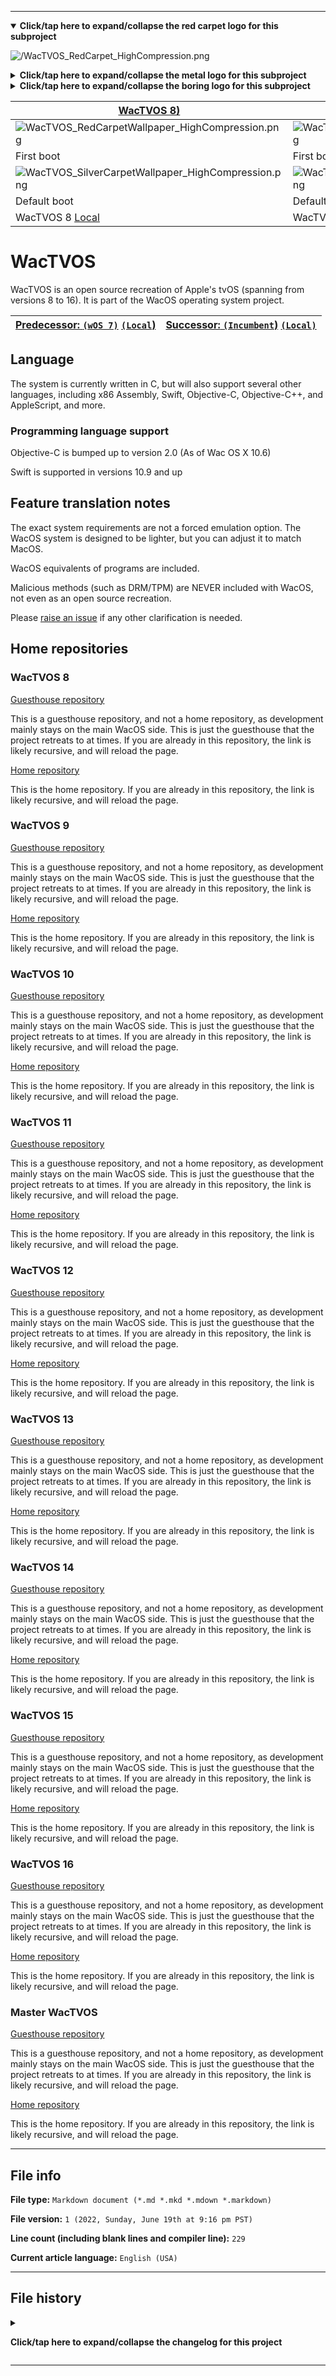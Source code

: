 
***

<details open><summary><b lang="en">Click/tap here to expand/collapse the red carpet logo for this subproject</b></summary>

![/WacTVOS_RedCarpet_HighCompression.png](/WacTVOS_RedCarpet_HighCompression.png)

</details>

<details><summary><b lang="en">Click/tap here to expand/collapse the metal logo for this subproject</b></summary>

![WacTVOS_Metal_HighCompression.png](/WacTVOS_Metal_HighCompression.png) 

</details>

<details><summary><b lang="en">Click/tap here to expand/collapse the boring logo for this subproject</b></summary>

![WacTVOS_Plain_HighCompression.png](/WacTVOS_Plain_HighCompression.png)

</details>

<!--
| ![SadMac_Tiny64px_HighCompression.png](SadMac_Tiny64px_HighCompression.png) Note: AppleTalk equivalent support was dropped in Wac OS X 10.6 |
|-----------------------------------------------------------------------------------------------|
!-->

| [WacTVOS 8)](https://github.com/seanpm2001/WacTVOS_8/) | [WacTVOS 9)](https://github.com/seanpm2001/WacTVOS_9/) | [WacTVOS 10)](https://github.com/seanpm2001/WacTVOS_10/) | [WacTVOS 11)](https://github.com/seanpm2001/WacTVOS_11/) | [WacTVOS 12)](https://github.com/seanpm2001/WacTVOS_12/) | [WacTVOS 13)](https://github.com/seanpm2001/WacTVOS_13/) | [WacTVOS 14)](https://github.com/seanpm2001/WacTVOS_14/) | [WacTVOS 15)](https://github.com/seanpm2001/WacTVOS_15/) | [WacTVOS 16)](https://github.com/seanpm2001/WacTVOS_16/) |
|---|---|---|---|---|---|---|---|---|
| ![WacTVOS_RedCarpetWallpaper_HighCompression.png](/WacTVOS_RedCarpetWallpaper_HighCompression.png) | ![WacTVOS_RedCarpetWallpaper_HighCompression.png](/WacTVOS_RedCarpetWallpaper_HighCompression.png) | ![WacTVOS_RedCarpetWallpaper_HighCompression.png](/WacTVOS_RedCarpetWallpaper_HighCompression.png) | ![WacTVOS_RedCarpetWallpaper_HighCompression.png](/WacTVOS_RedCarpetWallpaper_HighCompression.png) | ![WacTVOS_RedCarpetWallpaper_HighCompression.png](/WacTVOS_RedCarpetWallpaper_HighCompression.png) | ![WacTVOS_RedCarpetWallpaper_HighCompression.png](/WacTVOS_RedCarpetWallpaper_HighCompression.png) | ![WacTVOS_RedCarpetWallpaper_HighCompression.png](/WacTVOS_RedCarpetWallpaper_HighCompression.png) | ![WacTVOS_RedCarpetWallpaper_HighCompression.png](/WacTVOS_RedCarpetWallpaper_HighCompression.png) | ![WacTVOS_RedCarpetWallpaper_HighCompression.png](/WacTVOS_RedCarpetWallpaper_HighCompression.png)
| First boot | First boot | First boot | First boot | First boot | First boot | First boot | First boot | First boot |
| ![WacTVOS_SilverCarpetWallpaper_HighCompression.png](WacTVOS_SilverCarpetWallpaper_HighCompression.png) | ![WacTVOS_SilverCarpetWallpaper_HighCompression.png](WacTVOS_SilverCarpetWallpaper_HighCompression.png) | ![WacTVOS_SilverCarpetWallpaper_HighCompression.png](WacTVOS_SilverCarpetWallpaper_HighCompression.png) | ![WacTVOS_SilverCarpetWallpaper_HighCompression.png](WacTVOS_SilverCarpetWallpaper_HighCompression.png) | ![WacTVOS_SilverCarpetWallpaper_HighCompression.png](WacTVOS_SilverCarpetWallpaper_HighCompression.png) | ![WacTVOS_SilverCarpetWallpaper_HighCompression.png](WacTVOS_SilverCarpetWallpaper_HighCompression.png) | ![WacTVOS_SilverCarpetWallpaper_HighCompression.png](WacTVOS_SilverCarpetWallpaper_HighCompression.png) | ![WacTVOS_SilverCarpetWallpaper_HighCompression.png](WacTVOS_SilverCarpetWallpaper_HighCompression.png) | ![WacTVOS_SilverCarpetWallpaper_HighCompression.png](WacTVOS_SilverCarpetWallpaper_HighCompression.png) |
| Default boot | Default boot | Default boot | Default boot | Default boot | Default boot | Default boot | Default boot | Default boot |
| WacTVOS 8 [Local](/WacTVOS/8/) | WacTVOS 9 [Local](/WacTVOS/9/) | WacTVOS 10 [Local](/WacTVOS/10/) | WacTVOS 11 [Local](/WacTVOS/11/) | WacTVOS 12 [Local](/WacTVOS/12/) | WacTVOS 13 [Local](/WacTVOS/13/) | WacTVOS 14 [Local](/WacTVOS/14/) | WacTVOS 15 [Local](/WacTVOS/15/) | WacTVOS 16 [Local](/WacTVOS/16/) |

# WacTVOS

WacTVOS is an open source recreation of Apple's tvOS (spanning from versions 8 to 16). It is part of the WacOS operating system project. 

| [**Predecessor:** `(wOS 7)`](https://github.com/seanpm2001/wOS_7) [`(Local`)](/) | [**Successor:** `(Incumbent`)](https://github.com/seanpm2001/WacTVOS) [`(Local)`](/WacTVOS/) |
|---|---|

## Language

The system is currently written in C, but will also support several other languages, including x86 Assembly, Swift, Objective-C, Objective-C++, and AppleScript, and more.

### Programming language support

Objective-C is bumped up to version 2.0 (As of Wac OS X 10.6)

Swift is supported in versions 10.9 and up

## Feature translation notes

The exact system requirements are not a forced emulation option. The WacOS system is designed to be lighter, but you can adjust it to match MacOS.

WacOS equivalents of programs are included.

Malicious methods (such as DRM/TPM) are NEVER included with WacOS, not even as an open source recreation.

Please [raise an issue](https://github.com/seanpm2001/WacOS/issues/) if any other clarification is needed.

## Home repositories

### WacTVOS 8

[Guesthouse repository](https://github.com/seanpm2001/WacTVOS_8/)

This is a guesthouse repository, and not a home repository, as development mainly stays on the main WacOS side. This is just the guesthouse that the project retreats to at times. If you are already in this repository, the link is likely recursive, and will reload the page.

[Home repository](https://github.com/seanpm2001/WacOS/tree/WacOS-dev/WacTVOS/8/)

This is the home repository. If you are already in this repository, the link is likely recursive, and will reload the page.

### WacTVOS 9

[Guesthouse repository](https://github.com/seanpm2001/WacTVOS_9/)

This is a guesthouse repository, and not a home repository, as development mainly stays on the main WacOS side. This is just the guesthouse that the project retreats to at times. If you are already in this repository, the link is likely recursive, and will reload the page.

[Home repository](https://github.com/seanpm2001/WacOS/tree/WacOS-dev/WacTVOS/9/)

This is the home repository. If you are already in this repository, the link is likely recursive, and will reload the page.

### WacTVOS 10

[Guesthouse repository](https://github.com/seanpm2001/WacTVOS_10/)

This is a guesthouse repository, and not a home repository, as development mainly stays on the main WacOS side. This is just the guesthouse that the project retreats to at times. If you are already in this repository, the link is likely recursive, and will reload the page.

[Home repository](https://github.com/seanpm2001/WacOS/tree/WacOS-dev/WacTVOS/10/)

This is the home repository. If you are already in this repository, the link is likely recursive, and will reload the page.

### WacTVOS 11

[Guesthouse repository](https://github.com/seanpm2001/WacTVOS_11/)

This is a guesthouse repository, and not a home repository, as development mainly stays on the main WacOS side. This is just the guesthouse that the project retreats to at times. If you are already in this repository, the link is likely recursive, and will reload the page.

[Home repository](https://github.com/seanpm2001/WacOS/tree/WacOS-dev/WacTVOS/11/)

This is the home repository. If you are already in this repository, the link is likely recursive, and will reload the page.

### WacTVOS 12

[Guesthouse repository](https://github.com/seanpm2001/WacTVOS_12/)

This is a guesthouse repository, and not a home repository, as development mainly stays on the main WacOS side. This is just the guesthouse that the project retreats to at times. If you are already in this repository, the link is likely recursive, and will reload the page.

[Home repository](https://github.com/seanpm2001/WacOS/tree/WacOS-dev/WacTVOS/12/)

This is the home repository. If you are already in this repository, the link is likely recursive, and will reload the page.

### WacTVOS 13

[Guesthouse repository](https://github.com/seanpm2001/WacTVOS_13/)

This is a guesthouse repository, and not a home repository, as development mainly stays on the main WacOS side. This is just the guesthouse that the project retreats to at times. If you are already in this repository, the link is likely recursive, and will reload the page.

[Home repository](https://github.com/seanpm2001/WacOS/tree/WacOS-dev/WacTVOS/13/)

This is the home repository. If you are already in this repository, the link is likely recursive, and will reload the page.

### WacTVOS 14

[Guesthouse repository](https://github.com/seanpm2001/WacTVOS_14/)

This is a guesthouse repository, and not a home repository, as development mainly stays on the main WacOS side. This is just the guesthouse that the project retreats to at times. If you are already in this repository, the link is likely recursive, and will reload the page.

[Home repository](https://github.com/seanpm2001/WacOS/tree/WacOS-dev/WacTVOS/14/)

This is the home repository. If you are already in this repository, the link is likely recursive, and will reload the page.

### WacTVOS 15

[Guesthouse repository](https://github.com/seanpm2001/WacTVOS_15/)

This is a guesthouse repository, and not a home repository, as development mainly stays on the main WacOS side. This is just the guesthouse that the project retreats to at times. If you are already in this repository, the link is likely recursive, and will reload the page.

[Home repository](https://github.com/seanpm2001/WacOS/tree/WacOS-dev/WacTVOS/15/)

This is the home repository. If you are already in this repository, the link is likely recursive, and will reload the page.

### WacTVOS 16

[Guesthouse repository](https://github.com/seanpm2001/WacTVOS_16/)

This is a guesthouse repository, and not a home repository, as development mainly stays on the main WacOS side. This is just the guesthouse that the project retreats to at times. If you are already in this repository, the link is likely recursive, and will reload the page.

[Home repository](https://github.com/seanpm2001/WacOS/tree/WacOS-dev/WacTVOS/16/)

This is the home repository. If you are already in this repository, the link is likely recursive, and will reload the page.

### Master WacTVOS

[Guesthouse repository](https://github.com/seanpm2001/WacTVOS/)

This is a guesthouse repository, and not a home repository, as development mainly stays on the main WacOS side. This is just the guesthouse that the project retreats to at times. If you are already in this repository, the link is likely recursive, and will reload the page.

[Home repository](https://github.com/seanpm2001/WacOS/tree/WacOS-dev/WacTVOS/)

This is the home repository. If you are already in this repository, the link is likely recursive, and will reload the page.

***

## File info

**File type:** `Markdown document (*.md *.mkd *.mdown *.markdown)`

**File version:** `1 (2022, Sunday, June 19th at 9:16 pm PST)`

**Line count (including blank lines and compiler line):** `229`

**Current article language:** `English (USA)`

***

## File history

<details><summary><p lang="en"><b>Click/tap here to expand/collapse the changelog for this project</b></p></summary>

<details><summary><p lang="en"><b>Version 1 (2022, Sunday, June 19th at 4:42 pm PST)</b></p></summary>

**This version was made by:** [`@seanpm2001`](https://github.com/seanpm2001/)

> Changes:

- [x] Started the file
- [x] Added the WacTVOS table
- [x] Added the `about` section
- [x] Added the `languages` section
- [x] Added the `programming language support` section
- [x] Added the `feature translation notes` section
- [x] Added the `home repositories` section
- - [x] Added the WacTVOS 8 home repository section
- - [x] Added the WacTVOS 9 home repository section
- - [x] Added the WacTVOS 10 home repository section
- - [x] Added the WacTVOS 11 home repository section
- - [x] Added the WacTVOS 12 home repository section
- - [x] Added the WacTVOS 13 home repository section
- - [x] Added the WacTVOS 14 home repository section
- - [x] Added the WacTVOS 15 home repository section
- - [x] Added the WacTVOS 16 home repository section
- - [x] Added the `master` home repository section
- [x] Added the file info section
- [x] Added the file history section
- [ ] No other changes in version 1

</details>

<details><summary><p lang="en"><b>Version 2 (2022, Sunday, June 19th at 9:16 pm PST)</b></p></summary>

**This version was made by:** [`@seanpm2001`](https://github.com/seanpm2001/)

> Changes:

- [x] Updated the logo section
- [x] Enhanced the `predecessor` & `successor` labels
- [x] Fixed the `first boot` section of the table
- [x] Updated the file info section
- [x] Updated the file history section
- [ ] No other changes in version 2

</details>

</details>

***
